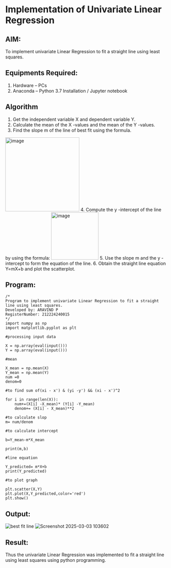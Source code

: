 # Implementation of Univariate Linear Regression
## AIM:
To implement univariate Linear Regression to fit a straight line using least squares.

## Equipments Required:
1. Hardware – PCs
2. Anaconda – Python 3.7 Installation / Jupyter notebook

## Algorithm
1. Get the independent variable X and dependent variable Y.
2. Calculate the mean of the X -values and the mean of the Y -values.
3. Find the slope m of the line of best fit using the formula. 
<img width="231" alt="image" src="https://user-images.githubusercontent.com/93026020/192078527-b3b5ee3e-992f-46c4-865b-3b7ce4ac54ad.png">
4. Compute the y -intercept of the line by using the formula:
<img width="148" alt="image" src="https://user-images.githubusercontent.com/93026020/192078545-79d70b90-7e9d-4b85-9f8b-9d7548a4c5a4.png">
5. Use the slope m and the y -intercept to form the equation of the line.
6. Obtain the straight line equation Y=mX+b and plot the scatterplot.

## Program:
```
/*
Program to implement univariate Linear Regression to fit a straight line using least squares.
Developed by: ARAVIND P
RegisterNumber: 212224240015 
*/
import numpy as np
import matplotlib.pyplot as plt

#processing input data

X = np.array(eval(input()))
Y = np.array(eval(input()))

#mean

X_mean = np.mean(X)
Y_mean = np.mean(Y)
num =0
denom=0

#to find sum of(xi - x') & (yi -y') && (xi - x')^2

for i in range(len(X)):
    num+=(X[i] -X_mean)* (Y[i] -Y_mean)
    denom+= (X[i] - X_mean)**2
    
#to calculate slop
m= num/denom

#to calculate intercept

b=Y_mean-m*X_mean

print(m,b)

#line equation

Y_predicted= m*X+b
print(Y_predicted)

#to plot graph

plt.scatter(X,Y)
plt.plot(X,Y_predicted,color='red')
plt.show()
```

## Output:
![best fit line](sam.png)
![Screenshot 2025-03-03 103602](https://github.com/user-attachments/assets/b6c3625a-b318-4a5e-918b-ef649c5f571c)



## Result:
Thus the univariate Linear Regression was implemented to fit a straight line using least squares using python programming.
